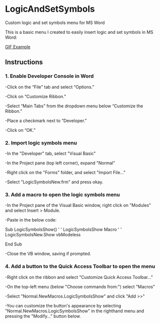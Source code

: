 # LogicAndSetSymbols
Custom logic and set symbols menu for MS Word

This is a basic menu I created to easily insert logic and set symbols in MS Word:

[GIF Example](https://i.imgur.com/qoi1XTd.gifv)

## Instructions

### 1. Enable Developer Console in Word

-Click on the “File” tab and select “Options.” 

-Click on “Customize Ribbon.”

-Select “Main Tabs” from the dropdown menu below “Customize the Ribbon.”

-Place a checkmark next to “Developer.”

-Click on “OK.”

### 2. Import logic symbols menu

-In the "Developer" tab, select "Visual Basic"

-In the Project pane (top left corner), expand "Normal"

-Right click on the "Forms" folder, and select "Import File..."

-Select "LogicSymbolsNew.frm" and press okay.

### 3. Add a macro to open the logic symbols menu

-In the Project pane of the Visual Basic window, right click on "Modules" and select Insert > Module.

-Paste in the below code:



Sub LogicSymbolsShow()
'
' LogicSymbolsShow Macro
'
'
LogicSymbolsNew.Show vbModeless

End Sub



-Close the VB window, saving if prompted.

### 4. Add a button to the Quick Access Toolbar to open the menu

-Right click on the ribbon and select "Customize Quick Access Toolbar..."

-On the top-left menu (below "Choose commands from:") select "Macros"

-Select "Normal.NewMacros.LogicSymbolsShow" and click "Add >>"

-You can customize the button's appearance by selecting "Normal.NewMacros.LogicSymbolsShow" in the righthand menu
and pressing the "Modify..." button below.
